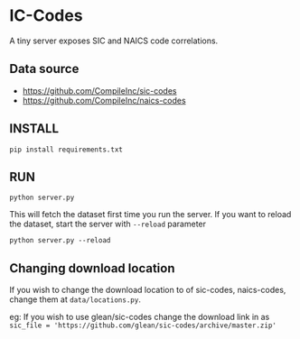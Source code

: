 # IC-Codes

A tiny server exposes SIC and NAICS code correlations.

## Data source

- https://github.com/CompileInc/sic-codes
- https://github.com/CompileInc/naics-codes



## INSTALL

```
pip install requirements.txt
```

## RUN

```
python server.py
```

This will fetch the dataset first time you run the server.
If you want to reload the dataset, start the server with ```--reload```
parameter

```
python server.py --reload
```

## Changing download location

If you wish to change the download location to of sic-codes, naics-codes,
change them at ```data/locations.py```.

eg: If you wish to use glean/sic-codes change the download link in as
```sic_file = 'https://github.com/glean/sic-codes/archive/master.zip'```


